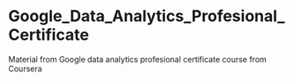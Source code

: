 # Google_Data_Analytics_Profesional_Certificate
Material from Google data analytics profesional certificate course from Coursera

